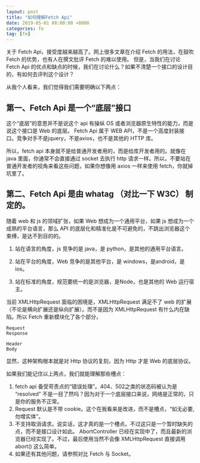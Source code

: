 ```yaml
---
layout: post
title: "如何理解Fetch Api"
date: 2019-05-01 08:00:00 +0800
categories: fe
tag: [fe]
---
```


关于 Fetch Api，接受度越来越高了。网上很多文章在介绍 Fetch 的用法，在鼓吹 Fetch 的优势，也有人在撰文批评 Fetch 的难以使用。
但是，当我们在讨论 Fetch Api 的优点和缺点的时候，我们在讨论什么？如果不清楚一个接口的设计目的，有如何去评判这个设计？

<!-- more -->

从我个人看来，我们觉得我们需要明确以下两点：

## 第一、Fetch Api 是一个“底层”接口

这个“底层”的意思并不是说这个 api 有操纵 OS 或者浏览器原生特性的能力，而是说这个接口是 Web 的底层。
Fetch Api 属于 WEB API，不是一个高度封装接口。竞争对手不是jquery，不是axios，也不是其他的 HTTP 库。

所以，fetch api 本身就不是给普通开发者用的，而是给库开发者用的。就像在 java 里面，你通常不会直接通过 socket 去执行 http 请求一样。所以，不要站在普通开发者的视角来看这些问题，如果你想像用 axios 一样来使用 fetch，你就掉坑里了。

## 第二、Fetch Api 是由 whatag （对比一下 W3C） 制定的。

随着 web 和 js 的领域扩张，如果 Web 想成为一个通用平台，如果 js 想成为一个成熟的平台语言，那么 API 的底层化和精准化是不可避免的，不跳出浏览器这个束缚，是达不到目的的。

1. 站在语言的角度，js 竞争的是 java，是 python，是其他的通用平台语言。

2. 站在平台的角度，Web 竞争的是其他平台，是 windows，是android，是ios。

3. 站在标准的角度，规范要统一的是浏览器，是Node，也是其他的 Web 运行宿主。

当前 XMLHttpRequest 面临的困境是，XMLHttpRequest 满足不了 web 的扩展（不论是横向扩展还是纵向扩展）。而不是因为 XMLHttpRequest 有什么内在缺陷。所以 Fetch 重新模块化了各个部分，

    Request
    Response

    Header
    Body

显然，这种架构根本就是对 Http 协议的复刻，因为 Http 才是 Web 的底层协议。

如果我们能记住以上两点，我们就能理解那些槽点：

1. fetch api 备受苛责点的“错误处理”。404、502之类的状态码被认为是 “resolved” 不是一目了然吗？因为对于一个底层接口来说，网络是正常的，只是你的服务不正常。
2. Request 默认是不带 cookie。这个在我看来是改进，而不是槽点，“如无必要,勿增实体”。
3. 不支持取消请求。说实话，这才真的是一个槽点。不过这只是一个暂时缺失的点，而不是接口设计如此。 AbortController 已经在实现中了，而且最新的浏览器已经实现了。不过，最后使用当然不会像 XMLHttpRequest 直接调用 abort() 这么简单。
4. 如果还有其他问题，请参照对比 Fetch 与 Socket。